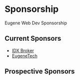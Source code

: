 # Sponsorship
Eugene Web Dev Sponsorship

## Current Sponsors
* [IDX Broker](https://idxbroker.com)
* [EugeneTech](https://eugenetech.org/)


## Prospective Sponsors
